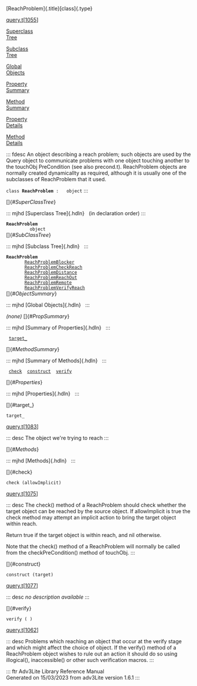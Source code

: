 [ReachProblem]{.title}[class]{.type}

[query.t](../file/query.t.html)\[[1055](../source/query.t.html#1055)\]

[Superclass\
Tree](#_SuperClassTree_)

[Subclass\
Tree](#_SubClassTree_)

[Global\
Objects](#_ObjectSummary_)

[Property\
Summary](#_PropSummary_)

[Method\
Summary](#_MethodSummary_)

[Property\
Details](#_Properties_)

[Method\
Details](#_Methods_)

::: fdesc
An object describing a reach problem; such objects are used by the Query
object to communicate problems with one object touching another to the
touchObj PreCondition (see also precond.t). ReachProblem objects are
normally created dynamicallty as required, although it is usually one of
the subclasses of ReachProblem that it used.

`class `**`ReachProblem`**` :   object`
:::

[]{#_SuperClassTree_}

::: mjhd
[Superclass Tree]{.hdln}   (in declaration order)
:::

**`ReachProblem`**\
`         object`\
[]{#_SubClassTree_}

::: mjhd
[Subclass Tree]{.hdln}  
:::

**`ReachProblem`**\
`         `[`ReachProblemBlocker`](../object/ReachProblemBlocker.html)\
`         `[`ReachProblemCheckReach`](../object/ReachProblemCheckReach.html)\
`         `[`ReachProblemDistance`](../object/ReachProblemDistance.html)\
`         `[`ReachProblemReachOut`](../object/ReachProblemReachOut.html)\
`         `[`ReachProblemRemote`](../object/ReachProblemRemote.html)\
`         `[`ReachProblemVerifyReach`](../object/ReachProblemVerifyReach.html)\
[]{#_ObjectSummary_}

::: mjhd
[Global Objects]{.hdln}  
:::

*(none)* []{#_PropSummary_}

::: mjhd
[Summary of Properties]{.hdln}  
:::

` `[`target_`](#target_)`  `

[]{#_MethodSummary_}

::: mjhd
[Summary of Methods]{.hdln}  
:::

` `[`check`](#check)`  `[`construct`](#construct)`  `[`verify`](#verify)`  `

[]{#_Properties_}

::: mjhd
[Properties]{.hdln}  
:::

[]{#target_}

`target_`

[query.t](../file/query.t.html)\[[1083](../source/query.t.html#1083)\]

::: desc
The object we\'re trying to reach
:::

[]{#_Methods_}

::: mjhd
[Methods]{.hdln}  
:::

[]{#check}

`check (allowImplicit)`

[query.t](../file/query.t.html)\[[1075](../source/query.t.html#1075)\]

::: desc
The check() method of a ReachProblem should check whether the target
object can be reached by the source object. If allowImplicit is true the
check method may attempt an implicit action to bring the target object
within reach.

Return true if the target object is within reach, and nil otherwise.

Note that the check() method of a ReachProblem will normally be called
from the checkPreCondition() method of touchObj.
:::

[]{#construct}

`construct (target)`

[query.t](../file/query.t.html)\[[1077](../source/query.t.html#1077)\]

::: desc
*no description available*
:::

[]{#verify}

`verify ( )`

[query.t](../file/query.t.html)\[[1062](../source/query.t.html#1062)\]

::: desc
Problems which reaching an object that occur at the verify stage and
which might affect the choice of object. If the verify() method of a
ReachProblem object wishes to rule out an action it should do so using
illogical(), inaccessible() or other such verification macros.
:::

::: ftr
Adv3Lite Library Reference Manual\
Generated on 15/03/2023 from adv3Lite version 1.6.1
:::
